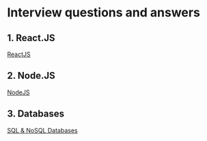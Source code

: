 # Interview questions and answers

## 1. React.JS
[ReactJS](ReactJS_All_Level.md)

## 2. Node.JS
[NodeJS](ReactJS_all_Level.md)

## 3. Databases
[SQL & NoSQL Databases](ReactJS_all_Level.md)

